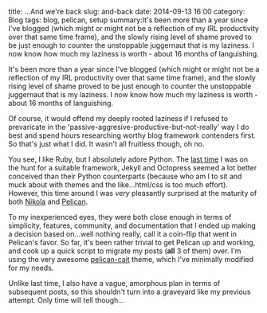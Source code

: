 title: ...And we're back
slug: and-back
date: 2014-09-13 16:00
category: Blog
tags: blog, pelican, setup
summary:It's been more than a year since I've blogged (which might or might not be a reflection of my IRL productivity over that same time frame), and the slowly rising level of shame proved to be just enough to counter the unstoppable juggernaut that is my laziness. I now know how much my laziness is worth - about 16 months of languishing.


It's been more than a year since I've blogged (which might or might
not be a reflection of my IRL productivity over that same time frame),
and the slowly rising level of shame proved to be just enough to
counter the unstoppable juggernaut that is my laziness. I now know how
much my laziness is worth - about 16 months of languishing.

Of course, it would offend my deeply rooted laziness if I refused to
prevaricate in the 'passive-aggresive-productive-but-not-really' way I
do best and spend hours researching worthy blog framework contenders
first. So that's just what I did. It wasn't all fruitless though, oh
no.

You see, I like Ruby, but I absolutely adore Python. The
[last time](my-blog-setup.html) I was on the hunt for a suitable
framework, Jekyll and Octopress seemed a lot better conceived than
their Python counterparts (because who am I to sit and muck about with
themes and the like...html/css is too much effort). However, this time
around I was *very* pleasantly surprised at the maturity of both
[Nikola](http://getnikola.com/) and
[Pelican](http://blog.getpelican.com/).

To my inexperienced eyes, they were both close enough in terms of
simplicity, features, community, and documentation that I ended up
making a decision based on...well nothing really, call it a coin-flip
that went in Pelican's favor. So far, it's been rather trivial to get
Pelican up and working, and cook up a quick script to migrate my posts
(**all** 3 of them) over. I'm using the very awesome
[pelican-cait](https://github.com/hdra/pelican-cait) theme, which I've
minimally modified for my needs.

Unlike last time, I also have a vague, amorphous plan in terms of
subsequent posts, so this shouldn't turn into a graveyard like my
previous attempt. Only time will tell though...
